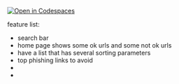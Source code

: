 [![Open in Codespaces](https://classroom.github.com/assets/launch-codespace-f4981d0f882b2a3f0472912d15f9806d57e124e0fc890972558857b51b24a6f9.svg)](https://classroom.github.com/open-in-codespaces?assignment_repo_id=9607020)


feature list:


- search bar
- home page shows some ok urls and some not ok urls
- have a list that has several sorting parameters
- top phishing links to avoid
- 
- 
